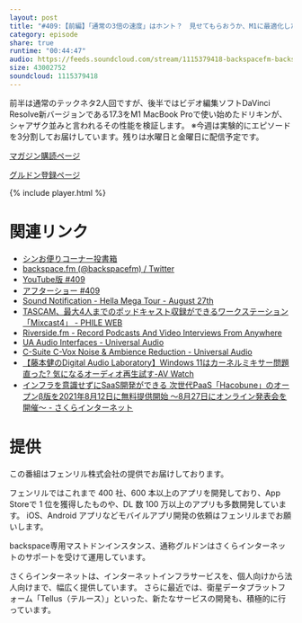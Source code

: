 ```yaml
---
layout: post
title: "#409:【前編】「通常の3倍の速度」はホント？　見せてもらおうか、M1に最適化したDaVinci Resolve 17.3の性能とやらを ～オーディオトーク編～"
category: episode
share: true
runtime: "00:44:47"
audio: https://feeds.soundcloud.com/stream/1115379418-backspacefm-backspacefm-409-1.mp3
size: 43002752
soundcloud: 1115379418
---
```


前半は通常のテックネタ2人回ですが、後半ではビデオ編集ソフトDaVinci Resolve新バージョンである17.3をM1 MacBook Proで使い始めたドリキンが、シャアザク並みと言われるその性能を検証します。
※今週は実験的にエピソードを3分割してお届けしています。残りは水曜日と金曜日に配信予定です。

[マガジン購読ページ](https://note.com/drikin/m/m55ec296b7655)

[グルドン登録ページ](https://mstdn.guru/invite/3WVHpSMr)

{% include player.html %}

# 関連リンク
* [シンお便りコーナー投書箱](https://forms.gle/NDBngfLwc3jKbLEJ6)
* [backspace.fm (@backspacefm) / Twitter](https://twitter.com/backspacefm)
* [YouTube版 #409](https://youtu.be/AAEWlD6F9BU)
* [アフターショー #409](https://note.com/backspacefm/n/n844d0b4e10e1)
* [Sound Notification - Hella Mega Tour - August 27th](https://mailchi.mp/2bcb9b23bf9d/sound-notification-private-concert-june-17th-4647895?e=89b298431c)
* [TASCAM、最大4人までのポッドキャスト収録ができるワークステーション「Mixcast4」 - PHILE WEB](https://www.phileweb.com/news/hobby/202108/27/4778.html)
* [Riverside.fm - Record Podcasts And Video Interviews From Anywhere](https://riverside.fm/)
* [UA Audio Interfaces - Universal Audio](https://www.uaudio.jp/audio-interfaces.html)
* [C-Suite C-Vox Noise & Ambience Reduction - Universal Audio](https://www.uaudio.jp/uad-plugins/special-processing/c-vox-noise-reduction.html)
* [【藤本健のDigital Audio Laboratory】Windows 11はカーネルミキサー問題直った? 気になるオーディオ再生試す-AV Watch](https://av.watch.impress.co.jp/docs/series/dal/1345427.html)
* [インフラを意識せずにSaaS開発ができる 次世代PaaS「Hacobune」のオープンβ版を2021年8月12日に無料提供開始 ～8月27日にオンライン発表会を開催～ - さくらインターネット](https://www.sakura.ad.jp/information/announcements/2021/08/12/1968207782/)

# 提供

この番組はフェンリル株式会社の提供でお届けしております。

フェンリルではこれまで 400 社、600 本以上のアプリを開発しており、App Storeで 1 位を獲得したものや、DL 数 100 万以上のアプリも多数開発しています。
iOS、Android アプリなどモバイルアプリ開発の依頼はフェンリルまでお願いします。

backspace専用マストドンインスタンス、通称グルドンはさくらインターネットのサポートを受けて運用しています。

さくらインターネットは、インターネットインフラサービスを、個人向けから法人向けまで、幅広く提供しています。
さらに最近では、衛星データプラットフォーム「Tellus（テルース）」といった、新たなサービスの開発も、積極的に行っています。
